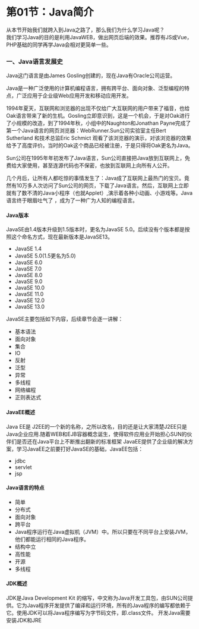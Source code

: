 # 第01节：Java简介

从本节开始我们就跨入到Java之路了，那么我们为什么学习Java呢？  
我们学习Java的目的是利用JavaWEB，做出网页后端的效果。推荐有JS或Vue，PHP基础的同学再学Java会相对更简单一些。

### 一、Java语言发展史

Java这门语言是由James Gosling创建的，现在Java有Oracle公司运营。

Java是一种广泛使用的计算机编程语言，拥有跨平台、面向对象、泛型编程的特点，广泛应用于企业级Web应用开发和移动应用开发。

1994年夏天，互联网和浏览器的出现不仅给广大互联网的用户带来了福音，也给Oak语言带来了新的生机。Gosling立即意识到，这是一个机会，于是对Oak进行了小规模的改造，到了1994年秋，小组中的Naughton和Jonathan Payne完成了第一个Java语言的网页浏览器：WebRunner.Sun公司实验室主任Bert Sutherland 和技术总监Eric Schmict 观看了该浏览器的演示，对该浏览器的效果给予了高度评价。当时的Oak这个商品已经被注册，于是只得将Oak更名为Java。

Sun公司在1995年年初发布了Java语言，Sun公司直接把Java放到互联网上，免费给大家使用，甚至连源代码也不保密，也放到互联网上向所有人公开。

几个月后，让所有人都吃惊的事情发生了：Java成了互联网上最热门的宝贝。竟然有10万多人次访问了Sun公司的网页，下载了Java语言。然后，互联网上立即就有了数不清的Java小程序（也就Applet）,演示着各种小动画、小游戏等。Java 语言终于眼眉吐气了 ，成为了一种广为人知的编程语言。

#### Java版本

JavaSE由1.4版本升级到1.5版本时，更名为JavaSE 5.0。后续没有个版本都是按照这个命名方式，现在最新版本是JavaSE13。

* JavaSE 1.4
* JavaSE 5.0(1.5更名为5.0)
* JavaSE 6.0
* JavaSE 7.0
* JavaSE 8.0
* JavaSE 9.0
* JavaSE 10.0
* JavaSE 11.0
* JavaSE 12.0
* JavaSE 13.0

JavaSE主要包括如下内容，后续章节会逐一讲解：

* 基本语法
* 面向对象
* 集合
* IO
* 反射
* 泛型
* 异常
* 多线程
* 网络编程
* 正则表达式

#### JavaEE概述

Java EE是 J2EE的一个新的名称，之所以改名，目的还是让大家清楚J2EE只是Java企业应用.随着WEB和EJB容器概念诞生，使得软件应用业开始担心SUN的伙伴们是否还在Java平台上不断推出翻新的标准框架
JavaEE提供了企业级的解决方案，学习JavaEE之前要打好JavaSE的基础，JavaEE包括：

* jdbc
* servlet
* jsp

#### Java语言的特点

* 简单 
* 分布式 
* 面向对象
* 跨平台
* Java程序运行在Java虚拟机（JVM）中。所以只要在不同平台上安装JVM，他们都能运行相同的Java程序。
* 结构中立 
* 高性能 
* 开源
* 多线程

#### JDK概述

JDK是Java Development Kit 的缩写，中文称为Java开发工具包，由SUN公司提供。它为Java程序开发提供了编译和运行环境，所有的Java程序的编写都依赖于它。使用JDK可以将Java程序编写为字节码文件，即.class文件。
开发Java需要安装JDK和JRE
